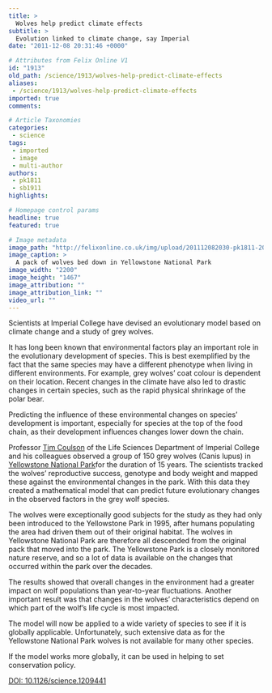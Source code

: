 ```yaml
---
title: >
  Wolves help predict climate effects
subtitle: >
  Evolution linked to climate change, say Imperial
date: "2011-12-08 20:31:46 +0000"

# Attributes from Felix Online V1
id: "1913"
old_path: /science/1913/wolves-help-predict-climate-effects
aliases:
 - /science/1913/wolves-help-predict-climate-effects
imported: true
comments:

# Article Taxonomies
categories:
 - science
tags:
 - imported
 - image
 - multi-author
authors:
 - pk1811
 - sb1911
highlights:

# Homepage control params
headline: true
featured: true

# Image metadata
image_path: "http://felixonline.co.uk/img/upload/201112082030-pk1811-20090302155850.jpg"
image_caption: >
  A pack of wolves bed down in Yellowstone National Park
image_width: "2200"
image_height: "1467"
image_attribution: ""
image_attribution_link: ""
video_url: ""
---
```


Scientists at Imperial College have devised an evolutionary model based on climate change and a study of grey wolves.

It has long been known that environmental factors play an important role in the evolutionary development of species. This is best exemplified by the fact that the same species may have a different phenotype when living in different environments. For example, grey wolves’ coat colour is dependent on their location. Recent changes in the climate have also led to drastic changes in certain species, such as the rapid physical shrinkage of the polar bear.

Predicting the influence of these environmental changes on species’ development is important, especially for species at the top of the food chain, as their development influences changes lower down the chain.

Professor [Tim Coulson](http://www3.imperial.ac.uk/people/t.coulson) of the Life Sciences Department of Imperial College and his colleagues observed a group of 150 grey wolves (Canis lupus) in [Yellowstone National Park](http://www.nps.gov/yell/index.htm)for the duration of 15 years. The scientists tracked the wolves’ reproductive success, genotype and body weight and mapped these against the environmental changes in the park. With this data they created a mathematical model that can predict future evolutionary changes in the observed factors in the grey wolf species.

The wolves were exceptionally good subjects for the study as they had only been introduced to the Yellowstone Park in 1995, after humans populating the area had driven them out of their original habitat. The wolves in Yellowstone National Park are therefore all descended from the original pack that moved into the park. The Yellowstone Park is a closely monitored nature reserve, and so a lot of data is available on the changes that occurred within the park over the decades.

The results showed that overall changes in the environment had a greater impact on wolf populations than year-to-year fluctuations. Another important result was that changes in the wolves’ characteristics depend on which part of the wolf’s life cycle is most impacted.

The model will now be applied to a wide variety of species to see if it is globally applicable. Unfortunately, such extensive data as for the Yellowstone National Park wolves is not available for many other species.

If the model works more globally, it can be used in helping to set conservation policy.

[DOI: 10.1126/science.1209441](http://www.sciencemag.org/content/334/6060/1275)
